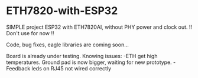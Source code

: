 # ETH7820-with-ESP32

SIMPLE project ESP32 with ETH7820AI, without PHY power and clock out.
!! Don't use for now !!

Code, bug fixes, eagle libraries are coming soon...

Board is already under testing. 
Knowing issues: 
-ETH get high temperatures. Ground pad is now bigger, waiting for new prototype.
-Feedback leds on RJ45 not wired correctly
